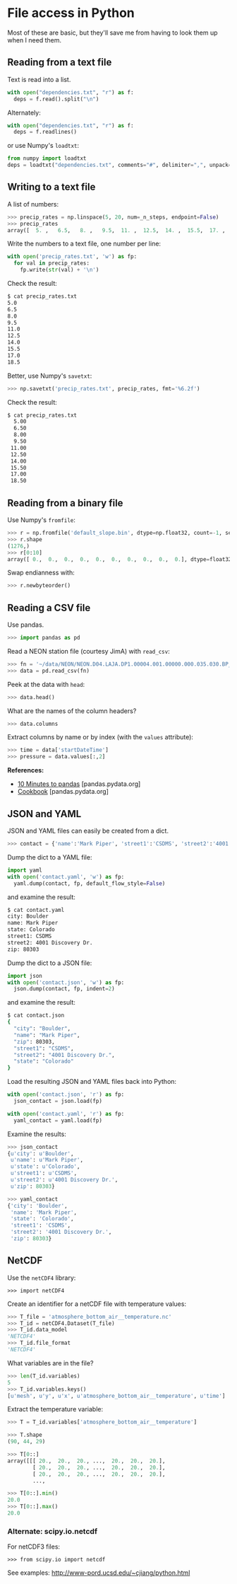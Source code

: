 # File access in Python

Most of these are basic,
but they'll save me from having to look them up
when I need them.


## Reading from a text file

Text is read into a list.
```python
with open("dependencies.txt", "r") as f:
  deps = f.read().split("\n")
```

Alternately:
```python
with open("dependencies.txt", "r") as f:
  deps = f.readlines()
```

or use Numpy's `loadtxt`:
```python
from numpy import loadtxt
deps = loadtxt("dependencies.txt", comments="#", delimiter=",", unpack=False)
```


## Writing to a text file

A list of numbers:
```python
>>> precip_rates = np.linspace(5, 20, num=_n_steps, endpoint=False)
>>> precip_rates
array([  5. ,   6.5,   8. ,   9.5,  11. ,  12.5,  14. ,  15.5,  17. ,  18.5])
```

Write the numbers to a text file,
one number per line:
```python
with open('precip_rates.txt', 'w') as fp:
  for val in precip_rates:
    fp.write(str(val) + '\n')
```

Check the result:
```bash
$ cat precip_rates.txt
5.0
6.5
8.0
9.5
11.0
12.5
14.0
15.5
17.0
18.5
```

Better, use Numpy's `savetxt`:
```python
>>> np.savetxt('precip_rates.txt', precip_rates, fmt='%6.2f')
```

Check the result:
```bash
$ cat precip_rates.txt
  5.00
  6.50
  8.00
  9.50
 11.00
 12.50
 14.00
 15.50
 17.00
 18.50
```


## Reading from a binary file

Use Numpy's `fromfile`:
```python
>>> r = np.fromfile('default_slope.bin', dtype=np.float32, count=-1, sep='')
>>> r.shape
(1276,)
>>> r[0:10]
array([ 0.,  0.,  0.,  0.,  0.,  0.,  0.,  0.,  0.,  0.], dtype=float32)
```

Swap endianness with:
```python
>>> r.newbyteorder()
```


## Reading a CSV file

Use pandas.
```python
>>> import pandas as pd
```

Read a NEON station file (courtesy JimA) with `read_csv`:
```python
>>> fn = '~/data/NEON/NEON.D04.LAJA.DP1.00004.001.00000.000.035.030.BP_30min.csv'
>>> data = pd.read_csv(fn)
```

Peek at the data with `head`:
```python
>>> data.head()
```

What are the names of the column headers?
```python
>>> data.columns
```

Extract columns by name or by index (with the `values` attribute):
```python
>>> time = data['startDateTime']
>>> pressure = data.values[:,2]
```

**References:**

* [10 Minutes to pandas](http://pandas.pydata.org/pandas-docs/stable/10min.html)
[pandas.pydata.org]
* [Cookbook](http://pandas.pydata.org/pandas-docs/stable/cookbook.html)
[pandas.pydata.org]


## JSON and YAML

JSON and YAML files can easily be created from a dict.

```python
>>> contact = {'name':'Mark Piper', 'street1':'CSDMS', 'street2':'4001 Discovery Dr.', 'city':'Boulder', 'state':'Colorado', 'zip':80303}
```

Dump the dict to a YAML file:
```python
import yaml
with open('contact.yaml', 'w') as fp:
  yaml.dump(contact, fp, default_flow_style=False)
```

and examine the result:
```bash
$ cat contact.yaml
city: Boulder
name: Mark Piper
state: Colorado
street1: CSDMS
street2: 4001 Discovery Dr.
zip: 80303
```

Dump the dict to a JSON file:
```python
import json
with open('contact.json', 'w') as fp:
  json.dump(contact, fp, indent=2)
```

and examine the result:
```bash
$ cat contact.json
{
  "city": "Boulder",
  "name": "Mark Piper",
  "zip": 80303,
  "street1": "CSDMS",
  "street2": "4001 Discovery Dr.",
  "state": "Colorado"
}
```

Load the resulting JSON and YAML files back into Python:
```python
with open('contact.json', 'r') as fp:
  json_contact = json.load(fp)

with open('contact.yaml', 'r') as fp:
  yaml_contact = yaml.load(fp)
```

Examine the results:
```python
>>> json_contact
{u'city': u'Boulder',
 u'name': u'Mark Piper',
 u'state': u'Colorado',
 u'street1': u'CSDMS',
 u'street2': u'4001 Discovery Dr.',
 u'zip': 80303}

>>> yaml_contact
{'city': 'Boulder',
 'name': 'Mark Piper',
 'state': 'Colorado',
 'street1': 'CSDMS',
 'street2': '4001 Discovery Dr.',
 'zip': 80303}
```


## NetCDF

Use the `netCDF4` library:

    >>> import netCDF4

Create an identifier for a netCDF file with temperature values:
```python
>>> T_file = 'atmosphere_bottom_air__temperature.nc'
>>> T_id = netCDF4.Dataset(T_file)
>>> T_id.data_model
'NETCDF4'
>>> T_id.file_format
'NETCDF4'
```

What variables are in the file?
```python
>>> len(T_id.variables)
5
>>> T_id.variables.keys()
[u'mesh', u'y', u'x', u'atmosphere_bottom_air__temperature', u'time']
```

Extract the temperature variable:
```python
>>> T = T_id.variables['atmosphere_bottom_air__temperature']

>>> T.shape
(90, 44, 29)

>>> T[0::]
array([[[ 20.,  20.,  20., ...,  20.,  20.,  20.],
        [ 20.,  20.,  20., ...,  20.,  20.,  20.],
        [ 20.,  20.,  20., ...,  20.,  20.,  20.],
        ...,

>>> T[0::].min()
20.0
>>> T[0::].max()
20.0
```


### Alternate: scipy.io.netcdf

For netCDF3 files:

	>>> from scipy.io import netcdf

See examples: http://www-pord.ucsd.edu/~cjiang/python.html


